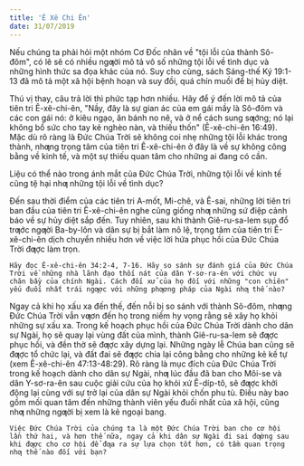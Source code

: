 ```yaml
---
title: 'Ê Xê Chi Ên'
date: 31/07/2019
---
```


Nếu chúng ta phải hỏi một nhóm Cơ Đốc nhân về "tội lỗi của thành Sô-đôm", có lẽ sẽ có nhiều ngƣời mô tả vô số những tội lỗi về tình dục và những hình thức sa đọa khác của nó. Suy cho cùng, sách Sáng-thế Ký 19:1-13 đã mô tả một xã hội bệnh hoạn và suy đồi, quá chín muồi để bị hủy diệt.

Thú vị thay, câu trả lời thì phức tạp hơn nhiều. Hãy để ý đến lời mô tả của tiên tri Ê-xê-chi-ên, "Nầy, đây là sự gian ác của em gái mầy là Sô-đôm và các con gái nó: ở kiêu ngạo, ăn bánh no nê, và ở nể cách sung sƣớng; nó lại không bổ sức cho tay kẻ nghèo nàn, và thiếu thốn" (Ê-xê-chi-ên 16:49). Mặc dù rõ ràng là Đức Chúa Trời sẽ không coi nhẹ những tội lỗi khác trong thành, nhƣng trọng tâm của tiên tri Ê-xê-chi-ên ở đây là về sự không công bằng về kinh tế, và một sự thiếu quan tâm cho những ai đang có cần.

Liệu có thể nào trong ánh mắt của Đức Chúa Trời, những tội lỗi về kinh tế cũng tệ hại nhƣ những tội lỗi về tình dục?

Đến sau thời điểm của các tiên tri A-mốt, Mi-chê, và Ê-sai, những lời tiên tri ban đầu của tiên tri Ê-xê-chi-ên nghe cũng giống nhƣ những sứ điệp cảnh báo về sự hủy diệt sắp đến. Tuy nhiên, sau khi thành Giê-ru-sa-lem sụp đổ trƣớc ngƣời Ba-by-lôn và dân sự bị bắt làm nô lệ, trọng tâm của tiên tri Ê-xê-chi-ên dịch chuyển nhiều hơn về việc lời hứa phục hồi của Đức Chúa Trời đƣợc làm trọn.

`Hãy đọc Ê-xê-chi-ên 34:2-4, 7-16. Hãy so sánh sự đánh giá của Đức Chúa Trời về những nhà lãnh đạo thối nát của dân Y-sơ-ra-ên với chức vụ chăn bầy của chính Ngài. Cách đối xử của họ đối với những "con chiên" yếu đuối nhất trái ngƣợc với những phƣơng pháp của Ngài nhƣ thế nào?`

Ngay cả khi họ xấu xa đến thế, đến nỗi bị so sánh với thành Sô-đôm, nhƣng Đức Chúa Trời vẫn vƣơn đến họ trong niềm hy vọng rằng sẽ xây họ khỏi những sự xấu xa. Trong kế hoạch phục hồi của Đức Chúa Trời dành cho dân sự Ngài, họ sẽ quay lại vùng đất của mình, thành Giê-ru-sa-lem sẽ đƣợc phục hồi, và đền thờ sẽ đƣợc xây dựng lại. Những ngày lễ Chúa ban cũng sẽ đƣợc tổ chức lại, và đất đai sẽ đƣợc chia lại công bằng cho những kẻ kế tự (xem Ê-xê-chi-ên 47:13-48:29). Rõ ràng là mục đích của Đức Chúa Trời trong kế hoạch dành cho dân sự Ngài, nhƣ lúc đầu đã ban cho Môi-se và dân Y-sơ-ra-ên sau cuộc giải cứu của họ khỏi xứ Ê-díp-tô, sẽ đƣợc khởi động lại cùng với sự trở lại của dân sự Ngài khỏi chốn phu tù. Điều này bao gồm mối quan tâm đến những thành viên yếu đuối nhất của xã hội, cũng nhƣ những ngƣời bị xem là kẻ ngoại bang.

`Việc Đức Chúa Trời của chúng ta là một Đức Chúa Trời ban cho cơ hội lần thứ hai, và hơn thế nữa, ngay cả khi dân sự Ngài đi sai đƣờng sau khi đƣợc cho cơ hội để đƣa ra sự lựa chọn tốt hơn, có tầm quan trọng nhƣ thế nào đối với bạn?`
